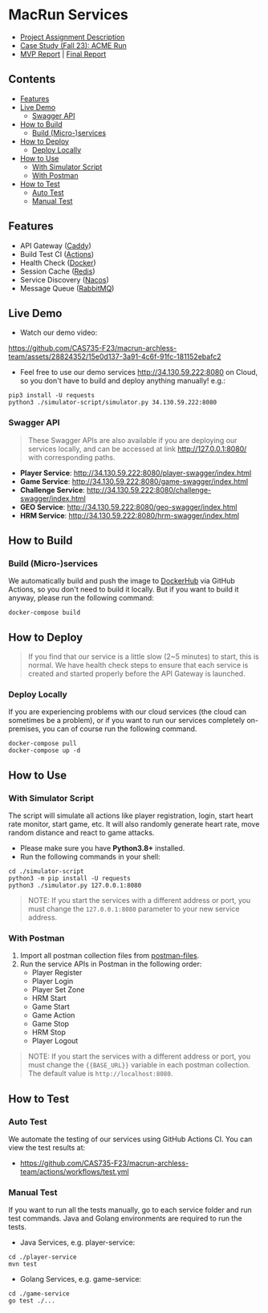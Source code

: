 # MacRun Services

- [Project Assignment Description](.project-docs/Project_Assignment_Description.pdf)
- [Case Study (Fall 23): ACME Run](.project-docs/Case_Study_Fall2023.pdf)
- [MVP Report](https://docs.google.com/document/d/1autqAB21GcHH2TUhu9ez9Kf1AKQdTmIThb3qxiyk7p8/edit?usp=sharing) | [Final Report](https://docs.google.com/document/d/10VK-EgGRhk5Q-xbG0QR4D0luVF6JTTd3wDxl1OF0oBA/edit?usp=sharing)

## Contents

- [Features](#features)
- [Live Demo](#live-demo)
    - [Swagger API](#swagger-api)
- [How to Build](#how-to-build)
    - [Build (Micro-)services](#build-micro-services)
- [How to Deploy](#how-to-deploy)
    - [Deploy Locally](#deploy-locally)
- [How to Use](#how-to-use)
    - [With Simulator Script](#with-simulator-script)
    - [With Postman](#with-postman)
- [How to Test](#how-to-test)
    - [Auto Test](#auto-test)
    - [Manual Test](#manual-test)

## Features

- API Gateway ([Caddy](https://caddyserver.com/))
- Build Test CI ([Actions](https://github.com/features/actions))
- Health Check ([Docker](https://www.docker.com/))
- Session Cache ([Redis](https://redis.io/))
- Service Discovery ([Nacos](https://nacos.io/en-us/))
- Message Queue ([RabbitMQ](https://www.rabbitmq.com/))

## Live Demo

- Watch our demo video:

https://github.com/CAS735-F23/macrun-archless-team/assets/28824352/15e0d137-3a91-4c6f-91fc-181152ebafc2

- Feel free to use our demo services <http://34.130.59.222:8080> on Cloud, so you don't have to build and deploy
  anything manually! e.g.:

```shell
pip3 install -U requests
python3 ./simulator-script/simulator.py 34.130.59.222:8080
```

### Swagger API

> These Swagger APIs are also available if you are deploying our services locally, and can be accessed at
> link <http://127.0.0.1:8080/> with corresponding paths.

- **Player Service**: <http://34.130.59.222:8080/player-swagger/index.html>
- **Game Service**: <http://34.130.59.222:8080/game-swagger/index.html>
- **Challenge Service**: <http://34.130.59.222:8080/challenge-swagger/index.html>
- **GEO Service**: <http://34.130.59.222:8080/geo-swagger/index.html>
- **HRM Service**: <http://34.130.59.222:8080/hrm-swagger/index.html>

## How to Build

### Build (Micro-)services

We automatically build and push the image to [DockerHub](https://hub.docker.com/u/macrun) via GitHub Actions, so you
don't need to build it locally. But if you want to build it anyway, please run the following command:

```shell
docker-compose build
```

## How to Deploy

> If you find that our service is a little slow (2~5 minutes) to start, this is normal. We have health check steps to
> ensure that each service is created and started properly before the API Gateway is launched.

[//]: # (### Deploy &#40;Micro-&#41;services)

[//]: # ()

[//]: # (We have our dependent services &#40;e.g. Redis, RabbitMQ, MariaDB&#41; hosted on Google Cloud, so you **only** need to run the)

[//]: # (following command to start and deploy our main &#40;micro-&#41;services.)

[//]: # ()

[//]: # (```shell)

[//]: # (docker-compose up -d)

[//]: # (```)

[//]: # (### Deploy Dependent Services)

[//]: # ()

[//]: # (> Dependent services &#40;such as Redis, RabbitMQ&#41; provide basic support for our application services. In general, you **do)

[//]: # (> not need to** deploy these services yourself, as we have already hosted them on **Google Cloud**. However, if you want)

[//]: # (> to fully test the project locally, you can of course start these dependent services by running the following command:)

[//]: # (>)

[//]: # (> NOTE: If you choose to skip our cloud services and do a full local test, you will also need to rebuild our image)

[//]: # (> yourself by first running the global text replacement to replace `34.130.59.222` with the dependent service IP &#40;)

[//]: # (> e.g. `127.0.0.1`&#41;.)

[//]: # ()

[//]: # (```shell)

[//]: # (docker-compose -f docker-compose.dep.yml up -d)

[//]: # (```)

### Deploy Locally

If you are experiencing problems with our cloud services (the cloud can sometimes be a problem), or if you want
to run our services completely on-premises, you can of course run the following command.

```shell
docker-compose pull
docker-compose up -d
```

## How to Use

### With Simulator Script

The script will simulate all actions like player registration, login, start heart rate monitor, start game, etc. It will
also randomly generate heart rate, move random distance and react to game attacks.

- Please make sure you have **Python3.8+** installed.
- Run the following commands in your shell:

```shell
cd ./simulator-script
python3 -m pip install -U requests
python3 ./simulator.py 127.0.0.1:8080
```

> NOTE: If you start the services with a different address or port, you must change the `127.0.0.1:8080` parameter to
> your new service address.

### With Postman

1. Import all postman collection files from [postman-files](./postman-files).
2. Run the service APIs in Postman in the following order:
    - Player Register
    - Player Login
    - Player Set Zone
    - HRM Start
    - Game Start
    - Game Action
    - Game Stop
    - HRM Stop
    - Player Logout

> NOTE: If you start the services with a different address or port, you must change the `{{BASE_URL}}` variable in each
> postman collection. The default value is `http://localhost:8080`.

## How to Test

### Auto Test

We automate the testing of our services using GitHub Actions CI. You can view the test results at:

- <https://github.com/CAS735-F23/macrun-archless-team/actions/workflows/test.yml>

### Manual Test

If you want to run all the tests manually, go to each service folder and run test commands. Java and Golang environments
are required to run the tests.

- Java Services, e.g. player-service:

```shell
cd ./player-service
mvn test
```

- Golang Services, e.g. game-service:

```shell
cd ./game-service
go test ./...
```
